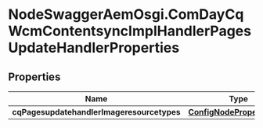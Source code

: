 # NodeSwaggerAemOsgi.ComDayCqWcmContentsyncImplHandlerPagesUpdateHandlerProperties

## Properties
Name | Type | Description | Notes
------------ | ------------- | ------------- | -------------
**cqPagesupdatehandlerImageresourcetypes** | [**ConfigNodePropertyArray**](ConfigNodePropertyArray.md) |  | [optional] 


